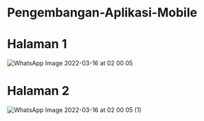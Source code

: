 # Pengembangan-Aplikasi-Mobile

# Halaman 1
![WhatsApp Image 2022-03-16 at 02 00 05](https://user-images.githubusercontent.com/77629007/158451996-949ef8ba-3275-44a5-84b9-d9a0eb07e8cb.jpeg)

# Halaman 2
![WhatsApp Image 2022-03-16 at 02 00 05 (1)](https://user-images.githubusercontent.com/77629007/158452133-eda75d05-bf59-4cb3-a4f7-aa59803ea71a.jpeg)
